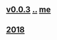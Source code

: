 ## [v0.0.3](https://github.com/littleflute/AS-IT-IS/edit/master/files/readme.md) [..](..) [me]()
## [2018](2018)

